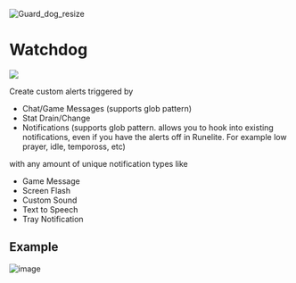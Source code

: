 ![Guard_dog_resize](https://user-images.githubusercontent.com/1350444/149637084-270521ab-2d96-4c54-a7b4-71357fb6b291.png)

# Watchdog
[![](https://img.shields.io/endpoint?url=https://i.pluginhub.info/shields/installs/plugin/watchdog)](https://runelite.net/plugin-hub/show/watchdog)

Create custom alerts triggered by
- Chat/Game Messages (supports glob pattern)
- Stat Drain/Change
- Notifications (supports glob pattern. allows you to hook into existing notifications, even if you have the alerts off in Runelite. For example low prayer, idle, tempoross, etc) 

with any amount of unique notification types like
- Game Message
- Screen Flash
- Custom Sound
- Text to Speech
- Tray Notification

## Example
![image](https://user-images.githubusercontent.com/1350444/149637694-ab91c77d-a5db-4cd1-a910-b3f6937d5fc2.png)
